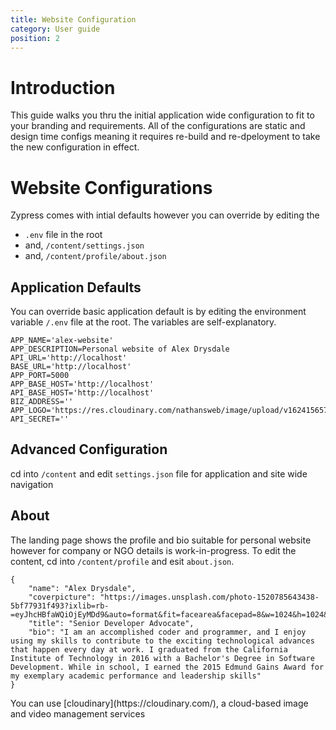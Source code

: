 ```yaml
---
title: Website Configuration
category: User guide
position: 2
---
```


# Introduction
This guide walks you thru the initial application wide configuration to fit to your branding and requirements. All of the configurations are static and design time configs meaning it requires re-build and re-dpeloyment to take the new configuration in effect.

# Website Configurations 

Zypress comes with intial defaults however you can override by editing the 

* `.env` file in the root
* and, `/content/settings.json`
* and, `/content/profile/about.json`

## Application Defaults

You can override basic application default is by editing the environment variable `/.env` file at the root. The variables are self-explanatory.

```
APP_NAME='alex-website'
APP_DESCRIPTION=Personal website of Alex Drysdale
API_URL='http://localhost'
BASE_URL='http://localhost'
APP_PORT=5000
APP_BASE_HOST='http://localhost'
API_BASE_HOST='http://localhost'
BIZ_ADDRESS=''
APP_LOGO='https://res.cloudinary.com/nathansweb/image/upload/v1624156571/logos/0001_xwkovt.svg'
API_SECRET=''
```

## Advanced Configuration

cd into `/content` and edit `settings.json` file for application and site wide navigation

## About

The landing page shows the profile and bio suitable for personal website however for company or NGO details is work-in-progress. To edit the content, cd into `/content/profile` and esit  `about.json`.

```
{
    "name": "Alex Drysdale",
    "coverpicture": "https://images.unsplash.com/photo-1520785643438-5bf77931f493?ixlib=rb-=eyJhcHBfaWQiOjEyMDd9&auto=format&fit=facearea&facepad=8&w=1024&h=1024&q=80",
    "title": "Senior Developer Advocate",
    "bio": "I am an accomplished coder and programmer, and I enjoy using my skills to contribute to the exciting technological advances that happen every day at work. I graduated from the California Institute of Technology in 2016 with a Bachelor's Degree in Software Development. While in school, I earned the 2015 Edmund Gains Award for my exemplary academic performance and leadership skills"
}

```
<alert>
You can use [cloudinary](https://cloudinary.com/), a cloud-based image and video management services
</alert>


